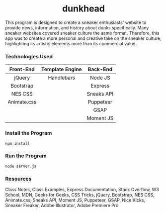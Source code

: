 <h1 align="center"><b>dunkhead</b></h1>

This program is designed to create a sneaker enthusiasts' website to provide news, information, and history about dunks specifically. Many sneaker websites covered sneaker culture the same format. Therefore, this app was to create a more personal and creative take on the sneaker culture, highlighting its artistic elements more than its commercial value.

### **Technologies Used**
| Front-End   | Template Engine | Back-End   |
| :---------: | :-----------:   | :--------: |
| jQuery      | Handlebars      | Node JS    |
| Bootstrap   |                 | Express    |   
| NES CSS     |                 | Sneaks API |
| Animate.css |                 | Puppeteer  |
|             |                 | GSAP       |
|             |                 | Moment JS  |

### **Install the Program**
```
npm install
```

### **Run the Program**
```
node server.js
```

### **Resources**
Class Notes,
Class Examples,
Express Documentation, 
Stack Overflow,
W3 School,
MDN,
Geeks for Geeks,
CSS Tricks,
jQuery,
Bootstrap,
NES CSS,
Animate.css,
Sneaks API, 
Moment JS,
Puppeteer,
GSAP,
Nice Kicks,
Sneaker Freaker,
Adobe Illustrator,
Adobe Premiere Pro